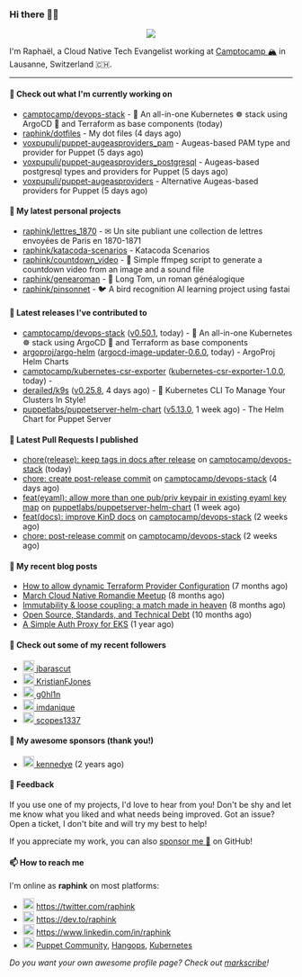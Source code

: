 ### Hi there 👋🏼


<p align="center">
  <a href="https://github.com/ryo-ma/github-profile-trophy"><img src="https://github-profile-trophy.vercel.app/?username=raphink&theme=darkhub&margin-w=15&margin-h=15&no-frame=true&column=5"/></a>
</p>


I'm Raphaël, a Cloud Native Tech Evangelist working at [Camptocamp 🏔](https://github.com/camptocamp) in Lausanne, Switzerland 🇨🇭.

<hr />


#### 👷 Check out what I'm currently working on

- [camptocamp/devops-stack](https://github.com/camptocamp/devops-stack) - 🌊 An all-in-one Kubernetes ☸ stack using ArgoCD 🐙 and Terraform as base components (today)
- [raphink/dotfiles](https://github.com/raphink/dotfiles) - My dot files (4 days ago)
- [voxpupuli/puppet-augeasproviders_pam](https://github.com/voxpupuli/puppet-augeasproviders_pam) - Augeas-based PAM type and provider for Puppet  (5 days ago)
- [voxpupuli/puppet-augeasproviders_postgresql](https://github.com/voxpupuli/puppet-augeasproviders_postgresql) - Augeas-based postgresql types and providers for Puppet  (5 days ago)
- [voxpupuli/puppet-augeasproviders](https://github.com/voxpupuli/puppet-augeasproviders) - Alternative Augeas-based providers for Puppet (5 days ago)

#### 🌱 My latest personal projects

- [raphink/lettres_1870](https://github.com/raphink/lettres_1870) - ✉ Un site publiant une collection de lettres envoyées de Paris en 1870-1871
- [raphink/katacoda-scenarios](https://github.com/raphink/katacoda-scenarios) - Katacoda Scenarios
- [raphink/countdown_video](https://github.com/raphink/countdown_video) - 🎥 Simple ffmpeg script to generate a countdown video from an image and a sound file
- [raphink/genearoman](https://github.com/raphink/genearoman) - 📖 Long Tom, un roman généalogique
- [raphink/pinsonnet](https://github.com/raphink/pinsonnet) - 🐦 A bird recognition AI learning project using fastai

#### 🔭 Latest releases I've contributed to

- [camptocamp/devops-stack](https://github.com/camptocamp/devops-stack) ([v0.50.1](https://github.com/camptocamp/devops-stack/releases/tag/v0.50.1), today) - 🌊 An all-in-one Kubernetes ☸ stack using ArgoCD 🐙 and Terraform as base components
- [argoproj/argo-helm](https://github.com/argoproj/argo-helm) ([argocd-image-updater-0.6.0](https://github.com/argoproj/argo-helm/releases/tag/argocd-image-updater-0.6.0), today) - ArgoProj Helm Charts
- [camptocamp/kubernetes-csr-exporter](https://github.com/camptocamp/kubernetes-csr-exporter) ([kubernetes-csr-exporter-1.0.0](https://github.com/camptocamp/kubernetes-csr-exporter/releases/tag/kubernetes-csr-exporter-1.0.0), today) - 
- [derailed/k9s](https://github.com/derailed/k9s) ([v0.25.8](https://github.com/derailed/k9s/releases/tag/v0.25.8), 4 days ago) - 🐶 Kubernetes CLI To Manage Your Clusters In Style!
- [puppetlabs/puppetserver-helm-chart](https://github.com/puppetlabs/puppetserver-helm-chart) ([v5.13.0](https://github.com/puppetlabs/puppetserver-helm-chart/releases/tag/v5.13.0), 1 week ago) -  The Helm Chart for Puppet Server

#### 🔨 Latest Pull Requests I published

- [chore(release): keep tags in docs after release](https://github.com/camptocamp/devops-stack/pull/828) on [camptocamp/devops-stack](https://github.com/camptocamp/devops-stack) (today)
- [chore: create post-release commit](https://github.com/camptocamp/devops-stack/pull/824) on [camptocamp/devops-stack](https://github.com/camptocamp/devops-stack) (4 days ago)
- [feat(eyaml): allow more than one pub/priv keypair in existing eyaml key map](https://github.com/puppetlabs/puppetserver-helm-chart/pull/99) on [puppetlabs/puppetserver-helm-chart](https://github.com/puppetlabs/puppetserver-helm-chart) (1 week ago)
- [feat(docs): improve KinD docs](https://github.com/camptocamp/devops-stack/pull/820) on [camptocamp/devops-stack](https://github.com/camptocamp/devops-stack) (2 weeks ago)
- [chore: post-release commit](https://github.com/camptocamp/devops-stack/pull/819) on [camptocamp/devops-stack](https://github.com/camptocamp/devops-stack) (2 weeks ago)

#### 📜 My recent blog posts

- [How to allow dynamic Terraform Provider Configuration](https://dev.to/camptocamp-ops/how-to-allow-dynamic-terraform-provider-configuration-20ik) (7 months ago)
- [March Cloud Native Romandie Meetup](https://dev.to/camptocamp-ops/march-cloud-native-romandie-meetup-o2f) (8 months ago)
- [Immutability &amp; loose coupling: a match made in heaven](https://dev.to/camptocamp-ops/immutability-loose-coupling-a-match-made-in-heaven-37kl) (8 months ago)
- [Open Source, Standards, and Technical Debt](https://dev.to/camptocamp-ops/open-source-standards-and-technical-debt-2g1) (10 months ago)
- [A Simple Auth Proxy for EKS](https://dev.to/camptocamp-ops/a-simple-auth-proxy-for-eks-24dh) (1 year ago)

#### 👥 Check out some of my recent followers

- [<img src="https://avatars.githubusercontent.com/u/1568845?u=9668cc200d13d294f6428f3a4778e244d871efe7&amp;v=4" height="20"/> jbarascut](https://github.com/jbarascut)
- [<img src="https://avatars.githubusercontent.com/u/7550495?u=d4e3cda186f611449d167e1cbdd5218f57e7a494&amp;v=4" height="20"/> KristianFJones](https://github.com/KristianFJones)
- [<img src="https://avatars.githubusercontent.com/u/1445852?u=3eaa55a6c3e7b37e90bd83be053d1fa9915b496d&amp;v=4" height="20"/> g0hl1n](https://github.com/g0hl1n)
- [<img src="https://avatars.githubusercontent.com/u/56155720?v=4" height="20"/> imdanique](https://github.com/imdanique)
- [<img src="https://avatars.githubusercontent.com/u/90005223?u=b55aa9171774ed82c8a88f097f55b094d2f2b0fd&amp;v=4" height="20"/> scopes1337](https://github.com/scopes1337)


#### 💚 My awesome sponsors (thank you!)

- [<img src="https://avatars.githubusercontent.com/u/1110127?v=4" height="20"/> kennedye](https://github.com/kennedye) (2 years ago)


#### 💬 Feedback

If you use one of my projects, I'd love to hear from you!
Don't be shy and let me know what you liked and what needs being improved.
Got an issue? Open a ticket, I don't bite and will try my best to help!

If you appreciate my work, you can also [sponsor me 💚](https://github.com/sponsors/raphink) on GitHub!


#### 📫 How to reach me

I'm online as **raphink** on most platforms:

- <img src="https://raw.githubusercontent.com/FortAwesome/Font-Awesome/master/svgs/brands/twitter.svg" width="20" alt="Twitter" /> https://twitter.com/raphink
- <img src="https://raw.githubusercontent.com/FortAwesome/Font-Awesome/master/svgs/brands/dev.svg" width="20" alt="Blog" /> https://dev.to/raphink
- <img src="https://raw.githubusercontent.com/FortAwesome/Font-Awesome/master/svgs/brands/linkedin.svg" width="20" alt="LinkedIn" /> https://www.linkedin.com/in/raphink
- <img src="https://raw.githubusercontent.com/FortAwesome/Font-Awesome/master/svgs/brands/slack.svg" width="20" alt="Slack" /> [Puppet Community](https://slack.puppet.com/), [Hangops](https://signup.hangops.com/), [Kubernetes](https://slack.k8s.io/)

*Do you want your own awesome profile page? Check out [markscribe](https://github.com/muesli/markscribe)!*
